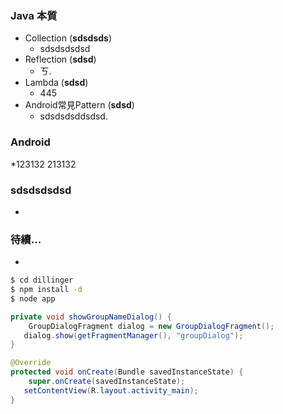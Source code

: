 ### Java 本質
  * Collection (**sdsdsds**)
    * sdsdsdsdsd
  * Reflection (**sdsd**)
    * ㄎ.
  * Lambda (**sdsd**)
    * 445
  * Android常見Pattern (**sdsd**)
    * sdsdsdsddsdsd.


### Android
  *123132
  213132

### sdsdsdsdsd
  *

### 待續...
  *


```sh
$ cd dillinger
$ npm install -d
$ node app
```


``` java
private void showGroupNameDialog() {  
    GroupDialogFragment dialog = new GroupDialogFragment();  
   dialog.show(getFragmentManager(), "groupDialog");  
}
```


``` java
@Override  
protected void onCreate(Bundle savedInstanceState) {  
    super.onCreate(savedInstanceState);  
   setContentView(R.layout.activity_main);
}
```
